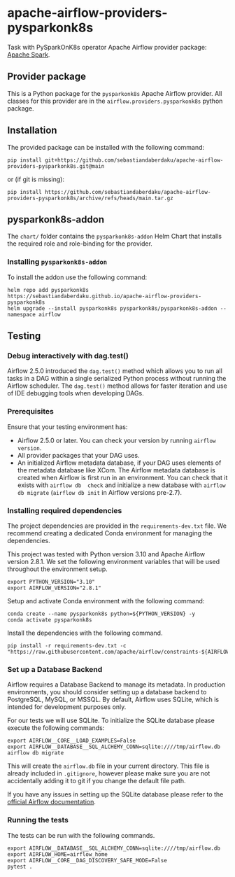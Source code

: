 # apache-airflow-providers-pysparkonk8s
Task with PySparkOnK8s operator Apache Airflow provider package: [Apache Spark](https://spark.apache.org/).

## Provider package
This is a Python package for the ``pysparkonk8s`` Apache Airflow provider. All classes for this provider are in the 
``airflow.providers.pysparkonk8s`` python package.

## Installation
The provided package can be installed with the following command:
```shell
pip install git+https://github.com/sebastiandaberdaku/apache-airflow-providers-pysparkonk8s.git@main
```
or (if git is missing):
```shell
pip install https://github.com/sebastiandaberdaku/apache-airflow-providers-pysparkonk8s/archive/refs/heads/main.tar.gz
```

## pysparkonk8s-addon
The `chart/` folder contains the `pysparkonk8s-addon` Helm Chart that installs the required role and role-binding 
for the provider.

### Installing `pysparkonk8s-addon`
To install the addon use the following command:
```shell
helm repo add pysparkonk8s https://sebastiandaberdaku.github.io/apache-airflow-providers-pysparkonk8s
helm upgrade --install pysparkonk8s pysparkonk8s/pysparkonk8s-addon --namespace airflow
```

## Testing
### Debug interactively with dag.test()
Airflow 2.5.0 introduced the `dag.test()` method which allows you to run all tasks in a DAG within a single serialized 
Python process without running the Airflow scheduler. The `dag.test()` method allows for faster iteration and use of IDE 
debugging tools when developing DAGs. 

### Prerequisites
Ensure that your testing environment has:
* Airflow 2.5.0 or later. You can check your version by running `airflow version`.
* All provider packages that your DAG uses.
* An initialized Airflow metadata database, if your DAG uses elements of the metadata database like XCom. The Airflow 
metadata database is created when Airflow is first run in an environment. You can check that it exists with `airflow db 
check` and initialize a new database with `airflow db migrate` (`airflow db init` in Airflow versions pre-2.7).

### Installing required dependencies
The project dependencies are provided in the `requirements-dev.txt` file. We recommend creating a dedicated Conda 
environment for managing the dependencies.

This project was tested with Python version 3.10 and Apache Airflow version 2.8.1. We set the following environment 
variables that will be used throughout the environment setup.

```shell
export PYTHON_VERSION="3.10"
export AIRFLOW_VERSION="2.8.1"
```

Setup and activate Conda environment with the following command:
```shell
conda create --name pysparkonk8s python=${PYTHON_VERSION} -y
conda activate pysparkonk8s
```

Install the dependencies with the following command.
```shell
pip install -r requirements-dev.txt -c "https://raw.githubusercontent.com/apache/airflow/constraints-${AIRFLOW_VERSION}/constraints-${PYTHON_VERSION}.txt"
```

### Set up a Database Backend
Airflow requires a Database Backend to manage its metadata. In production environments, you should consider setting up a 
database backend to PostgreSQL, MySQL, or MSSQL. By default, Airflow uses SQLite, which is intended for development 
purposes only.

For our tests we will use SQLite. To initialize the SQLite database please execute the following commands:
```shell
export AIRFLOW__CORE__LOAD_EXAMPLES=False
export AIRFLOW__DATABASE__SQL_ALCHEMY_CONN=sqlite:////tmp/airflow.db
airflow db migrate
```
This will create the `airflow.db` file in your current directory. This file is already included in `.gitignore`, however 
please make sure you are not accidentally adding it to git if you change the default file path.

If you have any issues in setting up the SQLite database please refer to the 
[official Airflow documentation](https://airflow.apache.org/docs/apache-airflow/stable/howto/set-up-database.html#setting-up-a-sqlite-database).

### Running the tests
The tests can be run with the following commands.

```shell
export AIRFLOW__DATABASE__SQL_ALCHEMY_CONN=sqlite:////tmp/airflow.db
export AIRFLOW_HOME=airflow_home
export AIRFLOW__CORE__DAG_DISCOVERY_SAFE_MODE=False
pytest .
```